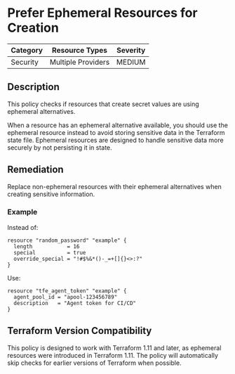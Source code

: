 # Prefer Ephemeral Resources for Creation

| Category | Resource Types | Severity |
|----------|---------------|----------|
| Security | Multiple Providers | MEDIUM |

## Description

This policy checks if resources that create secret values are using ephemeral alternatives.

When a resource has an ephemeral alternative available, you should use the ephemeral resource instead to avoid storing sensitive data in the Terraform state file. Ephemeral resources are designed to handle sensitive data more securely by not persisting it in state.

## Remediation

Replace non-ephemeral resources with their ephemeral alternatives when creating sensitive information.

### Example

Instead of:
```hcl
resource "random_password" "example" {
  length           = 16
  special          = true
  override_special = "!#$%&*()-_=+[]{}<>:?"
}
```

Use:
```hcl
resource "tfe_agent_token" "example" {
  agent_pool_id = "apool-123456789"
  description   = "Agent token for CI/CD"
}
```

## Terraform Version Compatibility

This policy is designed to work with Terraform 1.11 and later, as ephemeral resources were introduced in Terraform 1.11. The policy will automatically skip checks for earlier versions of Terraform when possible.
